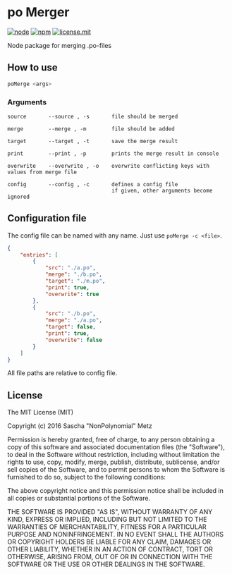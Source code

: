 # po Merger

[![node](https://img.shields.io/badge/node-6.3.0-green.svg)](https://www.nodejs.org/)
[![npm](https://img.shields.io/badge/npm-3.10.5-green.svg)](http://www.npmjs.com/)
[![license.mit](https://img.shields.io/badge/license-MIT-blue.svg)](https://tldrlegal.com/license/mit-license)

Node package for merging .po-files

## How to use

```bash
poMerge <args>
```

### Arguments

```
source       --source , -s       file should be merged

merge        --merge , -m        file should be added

target       --target , -t       save the merge result

print        --print , -p        prints the merge result in console

overwrite    --overwrite , -o    overwrite conflicting keys with values from merge file

config       --config , -c       defines a config file
                                 if given, other arguments become ignored

```

## Configuration file

The config file can be named with any name. Just use `poMerge -c <file>`.

```json
{
    "entries": [
        {
            "src": "./a.po",
            "merge": "./b.po",
            "target": "./m.po",
            "print": true,
            "overwrite": true
        },
        {
            "src": "./b.po",
            "merge": "./a.po",
            "target": false,
            "print": true,
            "overwrite": false
        }
    ]
}
```

All file paths are relative to config file.

## License

The MIT License (MIT)

Copyright (c) 2016 Sascha "NonPolynomial" Metz

Permission is hereby granted, free of charge, to any person obtaining a copy of this software and associated documentation files (the "Software"), to deal in the Software without restriction, including without limitation the rights to use, copy, modify, merge, publish, distribute, sublicense, and/or sell copies of the Software, and to permit persons to whom the Software is furnished to do so, subject to the following conditions:

The above copyright notice and this permission notice shall be included in all copies or substantial portions of the Software.

THE SOFTWARE IS PROVIDED "AS IS", WITHOUT WARRANTY OF ANY KIND, EXPRESS OR IMPLIED, INCLUDING BUT NOT LIMITED TO THE WARRANTIES OF MERCHANTABILITY, FITNESS FOR A PARTICULAR PURPOSE AND NONINFRINGEMENT. IN NO EVENT SHALL THE AUTHORS OR COPYRIGHT HOLDERS BE LIABLE FOR ANY CLAIM, DAMAGES OR OTHER LIABILITY, WHETHER IN AN ACTION OF CONTRACT, TORT OR OTHERWISE, ARISING FROM, OUT OF OR IN CONNECTION WITH THE SOFTWARE OR THE USE OR OTHER DEALINGS IN THE SOFTWARE.

